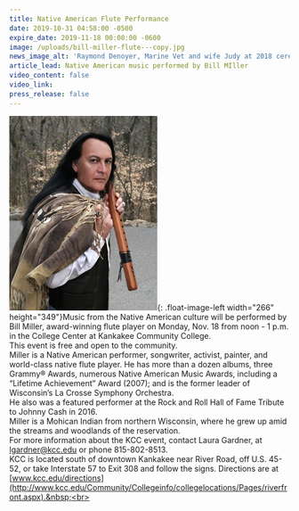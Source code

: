 ```yaml
---
title: Native American Flute Performance
date: 2019-10-31 04:58:00 -0500
expire_date: 2019-11-18 00:00:00 -0600
image: /uploads/bill-miller-flute---copy.jpg
news_image_alt: 'Raymond Denoyer, Marine Vet and wife Judy at 2018 ceremony'
article_lead: Native American music performed by Bill MIller
video_content: false
video_link:
press_release: false
---
```


![](/uploads/bill-miller-flute---copy.jpg){: .float-image-left width="266" height="349"}Music from the Native American culture will be performed by Bill Miller, award-winning flute player on Monday, Nov. 18 from noon - 1 p.m. in the College Center at Kankakee Community College.<br>This event is free and open to the community.<br>Miller is a Native American performer, songwriter, activist, painter, and world-class native flute player. He has more than a dozen albums, three Grammy&reg; Awards, numerous Native American Music Awards, including a “Lifetime Achievement” Award (2007); and is the former leader of Wisconsin’s La Crosse Symphony Orchestra.&nbsp;<br>He also was a featured performer at the Rock and Roll Hall of Fame Tribute to Johnny Cash in 2016.<br>Miller is a Mohican Indian from northern Wisconsin, where he grew up amid the streams and woodlands of the reservation.<br>For more information about the KCC event, contact Laura Gardner, at [lgardner@kcc.edu](mailto:lgardner@kcc.edu) or phone 815-802-8513.<br>KCC is located south of downtown Kankakee near River Road, off U.S. 45-52, or take Interstate 57 to Exit 308 and follow the signs. Directions are at [www.kcc.edu/directions](http://www.kcc.edu/Community/Collegeinfo/collegelocations/Pages/riverfront.aspx).&nbsp;<br>&nbsp;